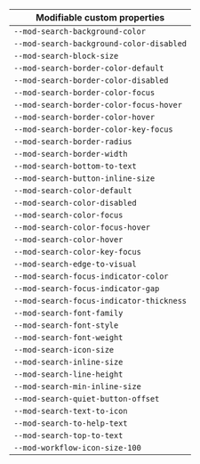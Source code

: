 | Modifiable custom properties             |
| ---------------------------------------- |
| `--mod-search-background-color`          |
| `--mod-search-background-color-disabled` |
| `--mod-search-block-size`                |
| `--mod-search-border-color-default`      |
| `--mod-search-border-color-disabled`     |
| `--mod-search-border-color-focus`        |
| `--mod-search-border-color-focus-hover`  |
| `--mod-search-border-color-hover`        |
| `--mod-search-border-color-key-focus`    |
| `--mod-search-border-radius`             |
| `--mod-search-border-width`              |
| `--mod-search-bottom-to-text`            |
| `--mod-search-button-inline-size`        |
| `--mod-search-color-default`             |
| `--mod-search-color-disabled`            |
| `--mod-search-color-focus`               |
| `--mod-search-color-focus-hover`         |
| `--mod-search-color-hover`               |
| `--mod-search-color-key-focus`           |
| `--mod-search-edge-to-visual`            |
| `--mod-search-focus-indicator-color`     |
| `--mod-search-focus-indicator-gap`       |
| `--mod-search-focus-indicator-thickness` |
| `--mod-search-font-family`               |
| `--mod-search-font-style`                |
| `--mod-search-font-weight`               |
| `--mod-search-icon-size`                 |
| `--mod-search-inline-size`               |
| `--mod-search-line-height`               |
| `--mod-search-min-inline-size`           |
| `--mod-search-quiet-button-offset`       |
| `--mod-search-text-to-icon`              |
| `--mod-search-to-help-text`              |
| `--mod-search-top-to-text`               |
| `--mod-workflow-icon-size-100`           |

